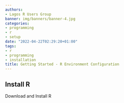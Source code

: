 ```yaml
---
authors:
- Lagos R Users Group
banner: img/banners/banner-4.jpg
categories:
- programming
- r
- setup
date: "2022-04-22T02:29:20+01:00"
tags:
- r
- programming
- installation
title: Getting Started - R Environment Configuration
---
```


## Install R

Download and Install R



